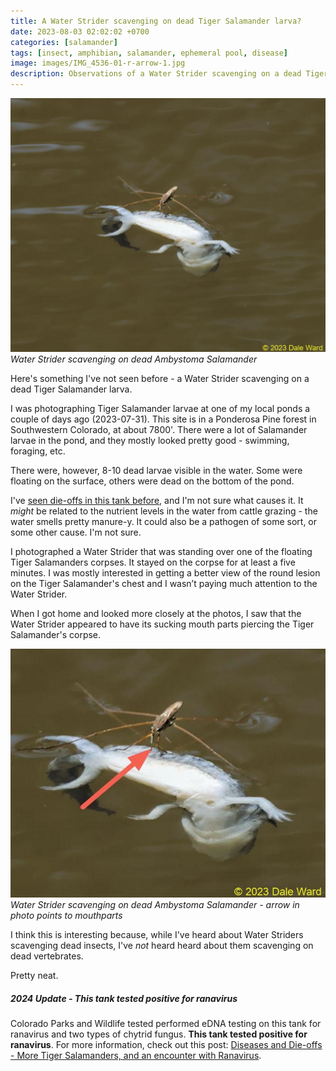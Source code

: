 ```yaml
---
title: A Water Strider scavenging on dead Tiger Salamander larva?
date: 2023-08-03 02:02:02 +0700
categories: [salamander]
tags: [insect, amphibian, salamander, ephemeral pool, disease]
image: images/IMG_4536-01-r-arrow-1.jpg
description: Observations of a Water Strider scavenging on a dead Tiger Salamander larva. Udpate - this cattle tank has since tested positive for ranavirus, via eDNA testing.
---
```


![picture](images/IMG_4536_01-r-1024x824.jpg)
*Water Strider scavenging on dead Ambystoma Salamander*

Here's something I've not seen before - a Water Strider scavenging on a dead Tiger Salamander larva.

I was photographing Tiger Salamander larvae at one of my local ponds a couple of days ago (2023-07-31). This site is in a Ponderosa Pine forest in Southwestern Colorado, at about 7800'. There were a lot of Salamander larvae in the pond, and they mostly looked pretty good - swimming, foraging, etc.

There were, however, 8-10 dead larvae visible in the water. Some were floating on the surface, others were dead on the bottom of the pond.

I've [seen die-offs in this tank before](https://tightloop.com/blog/2019/08/06/more-tiger-salamanders/), and I'm not sure what causes it. It _might_ be related to the nutrient levels in the water from cattle grazing - the water smells pretty manure-y. It could also be a pathogen of some sort, or some other cause. I'm not sure.

I photographed a Water Strider that was standing over one of the floating Tiger Salamanders corpses. It stayed on the corpse for at least a five minutes. I was mostly interested in getting a better view of the round lesion on the Tiger Salamander's chest and I wasn’t paying much attention to the Water Strider.

When I got home and looked more closely at the photos, I saw that the Water Strider appeared to have its sucking mouth parts piercing the Tiger Salamander's corpse.

![picture](images/IMG_4536-01-r-arrow-1.jpg)
*Water Strider scavenging on dead Ambystoma Salamander - arrow in photo points to mouthparts*

I think this is interesting because, while I've heard about Water Striders scavenging dead insects, I've _not_ heard heard about them scavenging on dead vertebrates.

Pretty neat.

##### 2024 Update - This tank tested positive for ranavirus

Colorado Parks and Wildlife tested performed eDNA testing on this tank for ranavirus and two types of chytrid fungus. **This tank tested positive for ranavirus**. For more information, check out this post: [Diseases and Die-offs - More Tiger Salamanders, and an encounter with Ranavirus](https://tightloop.com/blog/2019/08/06/more-tiger-salamanders/).
